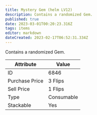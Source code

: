 ```yaml
---
title: Mystery Gem (helm LV12)
description: Contains a randomized Gem.
published: true
date: 2023-03-01T00:20:23.316Z
tags: items
editor: markdown
dateCreated: 2023-02-17T06:52:31.334Z
---
```


Contains a randomized Gem.

|Attribute|Value|
|-|-|
|ID|6846|
|Purchase Price|3 Flips|
|Sell Price|1 Flips|
|Type|Consumable|
|Stackable|Yes|

